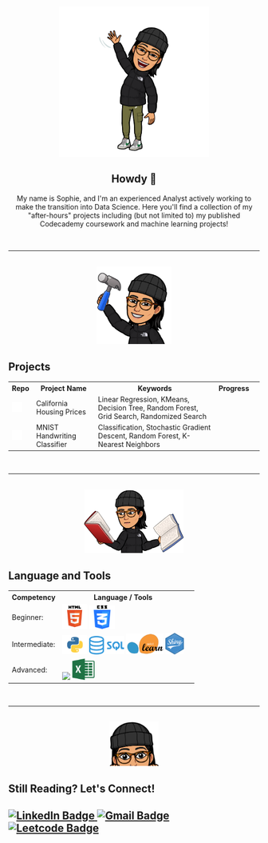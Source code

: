 <html>
  <body>
    <div id="header" align="center">
      <img src="images/howdy.PNG" alt="Local Image" width="300"/>
    </div>
    <h2 style="text-align: center"> Howdy 🤠</h2>
    <div class="callout-box">
      <p style="text-align: center">My name is Sophie, and I'm an experienced Analyst actively working to make the transition into Data Science. Here you'll find a collection of my "after-hours" projects including (but not limited to) my published Codecademy coursework and machine learning projects!</p>
    </div>
    <br>
    <hr>
    <br>
    <div id="header" align="center">
      <img src="images/projects.PNG" alt="Local Image" width="150"/>
    </div>
    <h2>Projects</h2>
      <div class="callout-box">
        <div id="projects-table">
        <table>
          <tr>
            <th>Repo</th>
            <th>Project Name</th>
            <th>Keywords</th>
            <th>Progress</th>
          </tr>
          <tr>
            <td><a href="https://github.com/srmarshall0/machine_learning_projects.git">
                  <img src="images/github.PNG" alt="Machine Learning Projects" width=20></a></td>
            <td>California Housing Prices</td>
            <td>Linear Regression, KMeans, Decision Tree, Random Forest, Grid Search, Randomized Search</td>
            <td> 
              <div class="progress-bar">
                <div class="progress" style="width: 100%;"></div>
              </div>
              <td>
            </td>
          </tr>
          <tr>
            <td><a href="https://github.com/srmarshall0/machine_learning_projects.git">
                  <img src="images/github.PNG" alt="Machine Learning Projects" width=20></a></td>
            <td>MNIST Handwriting Classifier</td>
            <td>Classification, Stochastic Gradient Descent, Random Forest, K-Nearest Neighbors </td>
            <td>
              <div class="progress-bar">
                <div class="progress" style="width: 15%;"></div>
              </div>
            </td>
          </tr>
          </table>
        </div>
      </div>
    <br>
    <hr>
    <br>
    <div id="header" align="center">
      <img src="images/languages_and_tools.PNG" alt="Local Image" width="200"/>
    </div>
    <h2>Language and Tools</h2>
      <div class="callout-box">
        <div id="projects-table">
        <table>
          <tr>
            <th>Competency</th>
            <th>Language / Tools</th>
          </tr>
          <tr>
            <td>Beginner:</td>
            <td><img src="images/html.png" width=50>
                <img src="images/css.png" width=52>
            </td>
          </tr>
          <tr>
            <td>Intermediate:</td>
            <td><img src="images/python.png" width=50>
                <img src="images/sql.png" width=70>
                <img src="images/sklearn.png" width=75>
                <img src="images/r_shiny.png" width=37>
            </td>
          </tr>
          <tr>
            <td>Advanced:</td>
            <td><img src="images/r.png" width=50>
                <img src="images/excel.png" width=45>
            </td>
            <td></td>
          </tr>
        </table>
        </div>
      </div>
    <br>
    <hr>
    <br>
    <div id="header" align="center">
      <img src="images/still_here.PNG" alt="Local Image" width="100"/>
    </div>
    <h2>Still Reading? Let's Connect!<h2>
      <div id="badges">
      <a href="https://www.linkedin.com/in/sophie-marshall-07592a192/">
        <img src="https://img.shields.io/badge/LinkedIn-blue?style=for-the-badge&logo=linkedin&logoColor=white" alt="LinkedIn Badge"/>
      </a>
      <a href="mailto:sophie.marshall98@gmail.com?subject=GitHub Connection:">
        <img src="https://img.shields.io/badge/Gmail-red?style=for-the-badge&logo=gmail&logoColor=white" alt="Gmail Badge"/>
      </a>
      <a href="https://leetcode.com/srmarshall2/">
        <img src="https://img.shields.io/badge/Leetcode-black?style=for-the-badge&logo=leetcode&logoColor=white" alt="Leetcode Badge"/>
      </a>
      </div>
  </body>
</html>